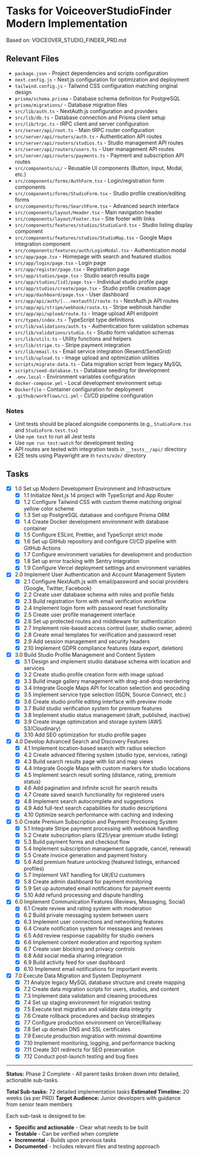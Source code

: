 # Tasks for VoiceoverStudioFinder Modern Implementation

Based on: VOICEOVER_STUDIO_FINDER_PRD.md

## Relevant Files

- `package.json` - Project dependencies and scripts configuration
- `next.config.js` - Next.js configuration for optimization and deployment
- `tailwind.config.js` - Tailwind CSS configuration matching original design
- `prisma/schema.prisma` - Database schema definition for PostgreSQL
- `prisma/migrations/` - Database migration files
- `src/lib/auth.ts` - NextAuth.js configuration and providers
- `src/lib/db.ts` - Database connection and Prisma client setup
- `src/lib/trpc.ts` - tRPC client and server configuration
- `src/server/api/root.ts` - Main tRPC router configuration
- `src/server/api/routers/auth.ts` - Authentication API routes
- `src/server/api/routers/studios.ts` - Studio management API routes
- `src/server/api/routers/users.ts` - User management API routes
- `src/server/api/routers/payments.ts` - Payment and subscription API routes
- `src/components/ui/` - Reusable UI components (Button, Input, Modal, etc.)
- `src/components/forms/AuthForm.tsx` - Login/registration form components
- `src/components/forms/StudioForm.tsx` - Studio profile creation/editing forms
- `src/components/forms/SearchForm.tsx` - Advanced search interface
- `src/components/layout/Header.tsx` - Main navigation header
- `src/components/layout/Footer.tsx` - Site footer with links
- `src/components/features/studios/StudioCard.tsx` - Studio listing display component
- `src/components/features/studios/StudioMap.tsx` - Google Maps integration component
- `src/components/features/auth/LoginModal.tsx` - Authentication modal
- `src/app/page.tsx` - Homepage with search and featured studios
- `src/app/login/page.tsx` - Login page
- `src/app/register/page.tsx` - Registration page
- `src/app/studios/page.tsx` - Studio search results page
- `src/app/studios/[id]/page.tsx` - Individual studio profile page
- `src/app/studios/create/page.tsx` - Studio profile creation page
- `src/app/dashboard/page.tsx` - User dashboard
- `src/app/api/auth/[...nextauth]/route.ts` - NextAuth.js API routes
- `src/app/api/stripe/webhook/route.ts` - Stripe webhook handler
- `src/app/api/upload/route.ts` - Image upload API endpoint
- `src/types/index.ts` - TypeScript type definitions
- `src/lib/validations/auth.ts` - Authentication form validation schemas
- `src/lib/validations/studio.ts` - Studio form validation schemas
- `src/lib/utils.ts` - Utility functions and helpers
- `src/lib/stripe.ts` - Stripe payment integration
- `src/lib/email.ts` - Email service integration (Resend/SendGrid)
- `src/lib/upload.ts` - Image upload and optimization utilities
- `scripts/migrate-data.ts` - Data migration script from legacy MySQL
- `scripts/seed-database.ts` - Database seeding for development
- `.env.local` - Environment variables configuration
- `docker-compose.yml` - Local development environment setup
- `Dockerfile` - Container configuration for deployment
- `.github/workflows/ci.yml` - CI/CD pipeline configuration

### Notes

- Unit tests should be placed alongside components (e.g., `StudioForm.tsx` and `StudioForm.test.tsx`)
- Use `npm test` to run all Jest tests
- Use `npm run test:watch` for development testing
- API routes are tested with integration tests in `__tests__/api/` directory
- E2E tests using Playwright are in `tests/e2e/` directory

## Tasks

- [x] 1.0 Set up Modern Development Environment and Infrastructure
  - [x] 1.1 Initialize Next.js 14 project with TypeScript and App Router
  - [x] 1.2 Configure Tailwind CSS with custom theme matching original yellow color scheme
  - [x] 1.3 Set up PostgreSQL database and configure Prisma ORM
  - [x] 1.4 Create Docker development environment with database container
  - [x] 1.5 Configure ESLint, Prettier, and TypeScript strict mode
  - [x] 1.6 Set up GitHub repository and configure CI/CD pipeline with GitHub Actions
  - [x] 1.7 Configure environment variables for development and production
  - [x] 1.8 Set up error tracking with Sentry integration
  - [x] 1.9 Configure Vercel deployment settings and environment variables

- [x] 2.0 Implement User Authentication and Account Management System
  - [x] 2.1 Configure NextAuth.js with email/password and social providers (Google, Twitter, Facebook)
  - [x] 2.2 Create user database schema with roles and profile fields
  - [x] 2.3 Build registration form with email verification workflow
  - [x] 2.4 Implement login form with password reset functionality
  - [x] 2.5 Create user profile management interface
  - [x] 2.6 Set up protected routes and middleware for authentication
  - [x] 2.7 Implement role-based access control (user, studio owner, admin)
  - [x] 2.8 Create email templates for verification and password reset
  - [x] 2.9 Add session management and security headers
  - [x] 2.10 Implement GDPR compliance features (data export, deletion)

- [x] 3.0 Build Studio Profile Management and Content System
  - [x] 3.1 Design and implement studio database schema with location and services
  - [x] 3.2 Create studio profile creation form with image upload
  - [x] 3.3 Build image gallery management with drag-and-drop reordering
  - [x] 3.4 Integrate Google Maps API for location selection and geocoding
  - [x] 3.5 Implement service type selection (ISDN, Source Connect, etc.)
  - [x] 3.6 Create studio profile editing interface with preview mode
  - [x] 3.7 Build studio verification system for premium features
  - [x] 3.8 Implement studio status management (draft, published, inactive)
  - [x] 3.9 Create image optimization and storage system (AWS S3/Cloudinary)
  - [x] 3.10 Add SEO optimization for studio profile pages

- [x] 4.0 Develop Advanced Search and Discovery Features
  - [x] 4.1 Implement location-based search with radius selection
  - [x] 4.2 Create advanced filtering system (studio type, services, rating)
  - [x] 4.3 Build search results page with list and map views
  - [x] 4.4 Integrate Google Maps with custom markers for studio locations
  - [x] 4.5 Implement search result sorting (distance, rating, premium status)
  - [x] 4.6 Add pagination and infinite scroll for search results
  - [x] 4.7 Create saved search functionality for registered users
  - [x] 4.8 Implement search autocomplete and suggestions
  - [x] 4.9 Add full-text search capabilities for studio descriptions
  - [x] 4.10 Optimize search performance with caching and indexing

- [x] 5.0 Create Premium Subscription and Payment Processing System
  - [x] 5.1 Integrate Stripe payment processing with webhook handling
  - [x] 5.2 Create subscription plans (£25/year premium studio listing)
  - [x] 5.3 Build payment forms and checkout flow
  - [x] 5.4 Implement subscription management (upgrade, cancel, renewal)
  - [x] 5.5 Create invoice generation and payment history
  - [x] 5.6 Add premium feature unlocking (featured listings, enhanced profiles)
  - [x] 5.7 Implement VAT handling for UK/EU customers
  - [x] 5.8 Create admin dashboard for payment monitoring
  - [x] 5.9 Set up automated email notifications for payment events
  - [x] 5.10 Add refund processing and dispute handling

- [x] 6.0 Implement Communication Features (Reviews, Messaging, Social)
  - [x] 6.1 Create review and rating system with moderation
  - [x] 6.2 Build private messaging system between users
  - [x] 6.3 Implement user connections and networking features
  - [x] 6.4 Create notification system for messages and reviews
  - [x] 6.5 Add review response capability for studio owners
  - [x] 6.6 Implement content moderation and reporting system
  - [x] 6.7 Create user blocking and privacy controls
  - [x] 6.8 Add social media sharing integration
  - [x] 6.9 Build activity feed for user dashboard
  - [x] 6.10 Implement email notifications for important events

- [x] 7.0 Execute Data Migration and System Deployment
  - [x] 7.1 Analyze legacy MySQL database structure and create mapping
  - [x] 7.2 Create data migration scripts for users, studios, and content
  - [x] 7.3 Implement data validation and cleaning procedures
  - [x] 7.4 Set up staging environment for migration testing
  - [x] 7.5 Execute test migration and validate data integrity
  - [x] 7.6 Create rollback procedures and backup strategies
  - [x] 7.7 Configure production environment on Vercel/Railway
  - [x] 7.8 Set up domain DNS and SSL certificates
  - [x] 7.9 Execute production migration with minimal downtime
  - [x] 7.10 Implement monitoring, logging, and performance tracking
  - [x] 7.11 Create 301 redirects for SEO preservation
  - [x] 7.12 Conduct post-launch testing and bug fixes

---

**Status:** Phase 2 Complete - All parent tasks broken down into detailed, actionable sub-tasks.

**Total Sub-tasks:** 72 detailed implementation tasks
**Estimated Timeline:** 20 weeks (as per PRD)
**Target Audience:** Junior developers with guidance from senior team members

Each sub-task is designed to be:

- **Specific and actionable** - Clear what needs to be built
- **Testable** - Can be verified when complete
- **Incremental** - Builds upon previous tasks
- **Documented** - Includes relevant files and testing approach
